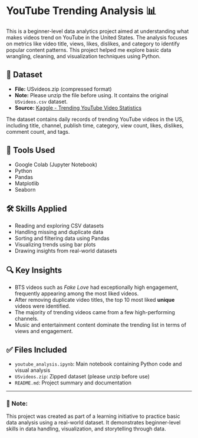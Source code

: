 # YouTube Trending Analysis 📊

This is a beginner-level data analytics project aimed at understanding what makes videos trend on YouTube in the United States. The analysis focuses on metrics like video title, views, likes, dislikes, and category to identify popular content patterns. This project helped me explore basic data wrangling, cleaning, and visualization techniques using Python.

## 📂 Dataset
- **File:** USvideos.zip (compressed format)
- **Note:** Please unzip the file before using. It contains the original `USvideos.csv` dataset.
- **Source:** [Kaggle - Trending YouTube Video Statistics](https://www.kaggle.com/datasets/datasnaek/youtube-new)

The dataset contains daily records of trending YouTube videos in the US, including title, channel, publish time, category, view count, likes, dislikes, comment count, and tags.

## 🔧 Tools Used
- Google Colab (Jupyter Notebook)
- Python
- Pandas
- Matplotlib
- Seaborn

## 🛠️ Skills Applied
- Reading and exploring CSV datasets
- Handling missing and duplicate data
- Sorting and filtering data using Pandas
- Visualizing trends using bar plots
- Drawing insights from real-world datasets

## 🔍 Key Insights
- BTS videos such as *Fake Love* had exceptionally high engagement, frequently appearing among the most liked videos.
- After removing duplicate video titles, the top 10 most liked **unique** videos were identified.
- The majority of trending videos came from a few high-performing channels.
- Music and entertainment content dominate the trending list in terms of views and engagement.

## ✅ Files Included
- `youtube_analysis.ipynb`: Main notebook containing Python code and visual analysis
- `USvideos.zip`: Zipped dataset (please unzip before use)
- `README.md`: Project summary and documentation

---

### 📌 Note:
This project was created as part of a learning initiative to practice basic data analysis using a real-world dataset. It demonstrates beginner-level skills in data handling, visualization, and storytelling through data.


